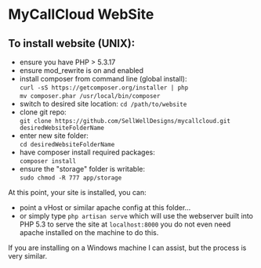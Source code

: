 MyCallCloud WebSite
====

## To install website (UNIX):

* ensure you have PHP > 5.3.17
* ensure mod_rewrite is on and enabled
* install composer from command line (global install):  
		`curl -sS https://getcomposer.org/installer | php`  
		`mv composer.phar /usr/local/bin/composer`
* switch to desired site location: `cd /path/to/website`
* clone git repo:  
		`git clone https://github.com/SellWellDesigns/mycallcloud.git desiredWebsiteFolderName`
* enter new site folder:  
		`cd desiredWebsiteFolderName`
* have composer install required packages:  
		`composer install`
* ensure the "storage" folder is writable:  
		`sudo chmod -R 777 app/storage`

At this point, your site is installed, you can:

* point a vHost or similar apache config at this folder...
* or simply type `php artisan serve` which will use the webserver built into PHP 5.3 to serve the site at `localhost:8000` you do not even need apache installed on the machine to do this.

If you are installing on a Windows machine I can assist, but the process is very similar.
